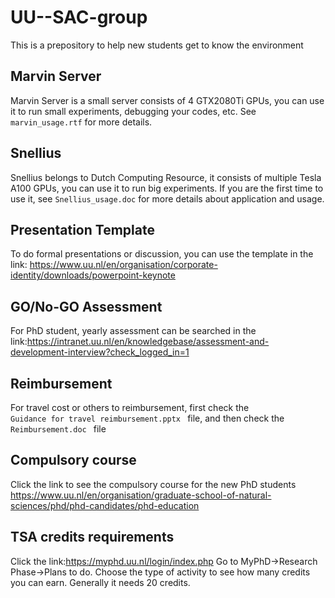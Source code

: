 # UU--SAC-group
This is a prepository to help new students get to know the environment

Marvin Server
------------------------------
Marvin Server is a small server consists of 4 GTX2080Ti GPUs, you can use it to run small experiments, debugging your codes, etc. 
See <code>marvin_usage.rtf</code> for more details.

Snellius
------------------------------------
Snellius belongs to Dutch Computing Resource, it consists of multiple Tesla A100 GPUs, you can use it to run big experiments. If you are the first time to use it, see <code>Snellius_usage.doc</code> for more details about application and usage.

Presentation Template
----------------------
To do formal presentations or discussion, you can use the template in the link: https://www.uu.nl/en/organisation/corporate-identity/downloads/powerpoint-keynote 

GO/No-GO Assessment
-------------------------
For PhD student, yearly assessment can be searched in the link:https://intranet.uu.nl/en/knowledgebase/assessment-and-development-interview?check_logged_in=1

Reimbursement
---------------------------------
For travel cost or others to reimbursement, first check the <code> Guidance for travel reimbursement.pptx </code> file, and then check the <code> Reimbursement.doc </code> file

Compulsory course
---------------------------------
Click the link to see the compulsory course for the new PhD students
https://www.uu.nl/en/organisation/graduate-school-of-natural-sciences/phd/phd-candidates/phd-education

TSA credits requirements
---------------------------------
Click the link:https://myphd.uu.nl/login/index.php
Go to MyPhD->Research Phase->Plans to do. Choose the type of activity to see how many credits you can earn. Generally it needs 20 credits.
